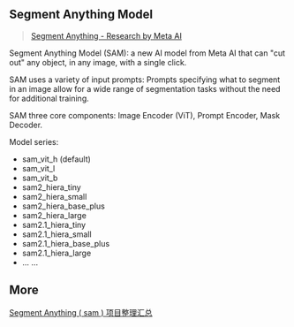 ## Segment Anything Model

> [Segment Anything - Research by Meta AI](https://segment-anything.com/)

Segment Anything Model (SAM): a new AI model from Meta AI that can "cut out" any object, in any image, with a single click.

SAM uses a variety of input prompts: Prompts specifying what to segment in an image allow for a wide range of segmentation tasks without the need for additional training.

SAM three core components: Image Encoder (ViT), Prompt Encoder, Mask Decoder.

Model series:

- sam_vit_h (default)
- sam_vit_l
- sam_vit_b
- sam2_hiera_tiny
- sam2_hiera_small
- sam2_hiera_base_plus
- sam2_hiera_large
- sam2.1_hiera_tiny
- sam2.1_hiera_small
- sam2.1_hiera_base_plus
- sam2.1_hiera_large
- ... ... 

## More

[Segment Anything ( sam ) 项目整理汇总](https://zhuanlan.zhihu.com/p/630529550)